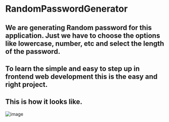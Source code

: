 # RandomPasswordGenerator

## We are generating Random password for this application. Just we have to choose the options like lowercase, number, etc and select the length of the password.

## To learn the simple and easy to step up in frontend web development this is the easy and right project.

## This is how it looks like.

![image](https://github.com/KashyapBhalodiya/RandomPasswordGenerator/assets/85282697/59a1e064-ae56-4e67-bbab-a8ca5f05534a)
